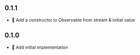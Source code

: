 ## 0.1.1

- 🎉 Add a constructor to Observable from stream & initial value

## 0.1.0

- 🎉 Add initial implementation
